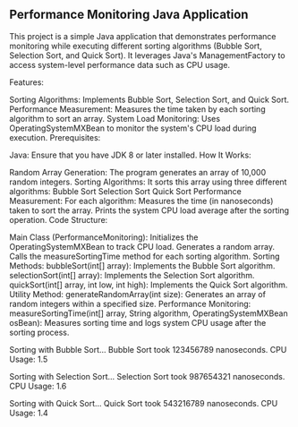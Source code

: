 ## Performance Monitoring Java Application
This project is a simple Java application that demonstrates performance monitoring while executing different sorting algorithms (Bubble Sort, Selection Sort, and Quick Sort). It leverages Java's ManagementFactory to access system-level performance data such as CPU usage.

Features:

Sorting Algorithms: Implements Bubble Sort, Selection Sort, and Quick Sort.
Performance Measurement: Measures the time taken by each sorting algorithm to sort an array.
System Load Monitoring: Uses OperatingSystemMXBean to monitor the system's CPU load during execution.
Prerequisites:

Java: Ensure that you have JDK 8 or later installed.
How It Works:

Random Array Generation: The program generates an array of 10,000 random integers.
Sorting Algorithms: It sorts this array using three different algorithms:
Bubble Sort
Selection Sort
Quick Sort
Performance Measurement: For each algorithm:
Measures the time (in nanoseconds) taken to sort the array.
Prints the system CPU load average after the sorting operation.
Code Structure:

Main Class (PerformanceMonitoring):
Initializes the OperatingSystemMXBean to track CPU load.
Generates a random array.
Calls the measureSortingTime method for each sorting algorithm.
Sorting Methods:
bubbleSort(int[] array): Implements the Bubble Sort algorithm.
selectionSort(int[] array): Implements the Selection Sort algorithm.
quickSort(int[] array, int low, int high): Implements the Quick Sort algorithm.
Utility Method:
generateRandomArray(int size): Generates an array of random integers within a specified size.
Performance Monitoring:
measureSortingTime(int[] array, String algorithm, OperatingSystemMXBean osBean): Measures sorting time and logs system CPU usage after the sorting process.

Sorting with Bubble Sort...
Bubble Sort took 123456789 nanoseconds.
CPU Usage: 1.5

Sorting with Selection Sort...
Selection Sort took 987654321 nanoseconds.
CPU Usage: 1.6

Sorting with Quick Sort...
Quick Sort took 543216789 nanoseconds.
CPU Usage: 1.4
